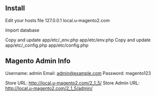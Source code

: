 Install
---
Edit your hosts file
127.0.0.1 local.u-magento2.com

Import database


Copy and update app/etc/_env.php app/etc/env.php
Copy and update app/etc/_config.php app/etc/config.php


Magento Admin Info
---
Username: admin
Email: admin@example.com
Password: magento123

Store URL: http://local.u-magento2.com/2_1_5/
Store Admin URL: http://local.u-magento2.com/2_1_5/admin/

